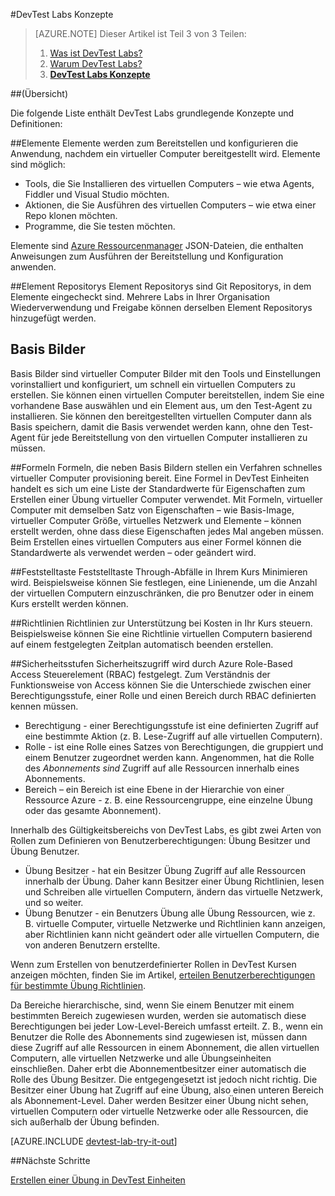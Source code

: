 <properties
    pageTitle="DevTest Labs Konzepte | Microsoft Azure"
    description="Erfahren Sie, die grundlegenden Konzepte von DevTest Labs und wie es erleichtern kann erstellen, verwalten und Überwachen von Azure-virtuellen Computern"
    services="devtest-lab,virtual-machines"
    documentationCenter="na"
    authors="tomarcher"
    manager="douge"
    editor=""/>

<tags
    ms.service="devtest-lab"
    ms.workload="na"
    ms.tgt_pltfrm="na"
    ms.devlang="na"
    ms.topic="article"
    ms.date="08/25/2016"
    ms.author="tarcher"/>

#<a name="devtest-labs-concepts"></a>DevTest Labs Konzepte

> [AZURE.NOTE]
> Dieser Artikel ist Teil 3 von 3 Teilen:
> 
> 1. [Was ist DevTest Labs?](devtest-lab-overview.md)
> 1. [Warum DevTest Labs?](devtest-lab-why.md)
> 1. **[DevTest Labs Konzepte](devtest-lab-concepts.md)**

##<a name="overview"></a>(Übersicht)

Die folgende Liste enthält DevTest Labs grundlegende Konzepte und Definitionen:

##<a name="artifacts"></a>Elemente
Elemente werden zum Bereitstellen und konfigurieren die Anwendung, nachdem ein virtueller Computer bereitgestellt wird. Elemente sind möglich:

- Tools, die Sie Installieren des virtuellen Computers – wie etwa Agents, Fiddler und Visual Studio möchten.
- Aktionen, die Sie Ausführen des virtuellen Computers – wie etwa einer Repo klonen möchten.
- Programme, die Sie testen möchten.

Elemente sind [Azure Ressourcenmanager](../azure-resource-manager/resource-group-overview.md) JSON-Dateien, die enthalten Anweisungen zum Ausführen der Bereitstellung und Konfiguration anwenden. 

##<a name="artifact-repositories"></a>Element Repositorys
Element Repositorys sind Git Repositorys, in dem Elemente eingecheckt sind. Mehrere Labs in Ihrer Organisation Wiederverwendung und Freigabe können derselben Element Repositorys hinzugefügt werden.

## <a name="base-images"></a>Basis Bilder
Basis Bilder sind virtueller Computer Bilder mit den Tools und Einstellungen vorinstalliert und konfiguriert, um schnell ein virtuellen Computers zu erstellen. Sie können einen virtuellen Computer bereitstellen, indem Sie eine vorhandene Base auswählen und ein Element aus, um den Test-Agent zu installieren. Sie können den bereitgestellten virtuellen Computer dann als Basis speichern, damit die Basis verwendet werden kann, ohne den Test-Agent für jede Bereitstellung von den virtuellen Computer installieren zu müssen.

##<a name="formulas"></a>Formeln 
Formeln, die neben Basis Bildern stellen ein Verfahren schnelles virtueller Computer provisioning bereit. Eine Formel in DevTest Einheiten handelt es sich um eine Liste der Standardwerte für Eigenschaften zum Erstellen einer Übung virtueller Computer verwendet. Mit Formeln, virtueller Computer mit demselben Satz von Eigenschaften – wie Basis-Image, virtueller Computer Größe, virtuelles Netzwerk und Elemente – können erstellt werden, ohne dass diese Eigenschaften jedes Mal angeben müssen. Beim Erstellen eines virtuellen Computers aus einer Formel können die Standardwerte als verwendet werden – oder geändert wird.

##<a name="caps"></a>Feststelltaste
Feststelltaste Through-Abfälle in Ihrem Kurs Minimieren wird. Beispielsweise können Sie festlegen, eine Linienende, um die Anzahl der virtuellen Computern einzuschränken, die pro Benutzer oder in einem Kurs erstellt werden können.

##<a name="policies"></a>Richtlinien
Richtlinien zur Unterstützung bei Kosten in Ihr Kurs steuern. Beispielsweise können Sie eine Richtlinie virtuellen Computern basierend auf einem festgelegten Zeitplan automatisch beenden erstellen.

##<a name="security-levels"></a>Sicherheitsstufen
Sicherheitszugriff wird durch Azure Role-Based Access Steuerelement (RBAC) festgelegt. Zum Verständnis der Funktionsweise von Access können Sie die Unterschiede zwischen einer Berechtigungsstufe, einer Rolle und einen Bereich durch RBAC definierten kennen müssen. 

- Berechtigung - einer Berechtigungsstufe ist eine definierten Zugriff auf eine bestimmte Aktion (z. B. Lese-Zugriff auf alle virtuellen Computern). 
- Rolle - ist eine Rolle eines Satzes von Berechtigungen, die gruppiert und einem Benutzer zugeordnet werden kann. Angenommen, hat die Rolle des *Abonnements sind* Zugriff auf alle Ressourcen innerhalb eines Abonnements. 
- Bereich – ein Bereich ist eine Ebene in der Hierarchie von einer Ressource Azure - z. B. eine Ressourcengruppe, eine einzelne Übung oder das gesamte Abonnement).
 
Innerhalb des Gültigkeitsbereichs von DevTest Labs, es gibt zwei Arten von Rollen zum Definieren von Benutzerberechtigungen: Übung Besitzer und Übung Benutzer.

- Übung Besitzer - hat ein Besitzer Übung Zugriff auf alle Ressourcen innerhalb der Übung. Daher kann Besitzer einer Übung Richtlinien, lesen und Schreiben alle virtuellen Computern, ändern das virtuelle Netzwerk, und so weiter. 
- Übung Benutzer - ein Benutzers Übung alle Übung Ressourcen, wie z. B. virtuelle Computer, virtuelle Netzwerke und Richtlinien kann anzeigen, aber Richtlinien kann nicht geändert oder alle virtuellen Computern, die von anderen Benutzern erstellte. 


Wenn zum Erstellen von benutzerdefinierter Rollen in DevTest Kursen anzeigen möchten, finden Sie im Artikel, [erteilen Benutzerberechtigungen für bestimmte Übung Richtlinien](devtest-lab-grant-user-permissions-to-specific-lab-policies.md).

Da Bereiche hierarchische, sind, wenn Sie einem Benutzer mit einem bestimmten Bereich zugewiesen wurden, werden sie automatisch diese Berechtigungen bei jeder Low-Level-Bereich umfasst erteilt. Z. B., wenn ein Benutzer die Rolle des Abonnements sind zugewiesen ist, müssen dann diese Zugriff auf alle Ressourcen in einem Abonnement, die allen virtuellen Computern, alle virtuellen Netzwerke und alle Übungseinheiten einschließen. Daher erbt die Abonnementbesitzer einer automatisch die Rolle des Übung Besitzer. Die entgegengesetzt ist jedoch nicht richtig. Die Besitzer einer Übung hat Zugriff auf eine Übung, also einen unteren Bereich als Abonnement-Level. Daher werden Besitzer einer Übung nicht sehen, virtuellen Computern oder virtuelle Netzwerke oder alle Ressourcen, die sich außerhalb der Übung befinden.

[AZURE.INCLUDE [devtest-lab-try-it-out](../../includes/devtest-lab-try-it-out.md)]

##<a name="next-steps"></a>Nächste Schritte

[Erstellen einer Übung in DevTest Einheiten](devtest-lab-create-lab.md)